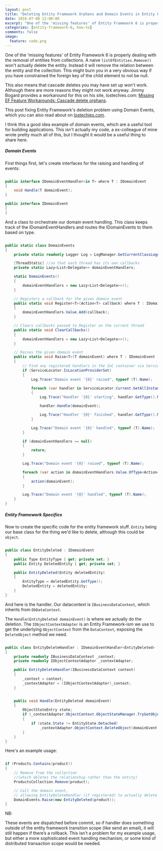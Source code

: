 ```yaml
---
layout: post
title: "Deleting Entity Framework Orphans and Domain Events in Entity Framework 6"
date: 2016-07-08 12:00:00
excerpt: "One of the 'missing features' of Entity Framework 6 is properly dealing with the removal of entities from collections. Let's add orphaned entity removal to our EF project."
categories: [entity-framework-6, how-to]
comments: false
image:
  feature: code.png
---
```


One of the 'missing features' of Entity Framework 6 is properly dealing with the removal of entities from collections. A naive `listOfEntities.Remove()` won't actually delete the entity. Instead it will remove the relation between the entity and the collection. This might burn you in a very obvious way if you have constrained the foreign key of the child element to not be null.

This also means that cascade deletes you may have set up won't work. Although there are more reasons they might not work anyway. Jimmy Bogard provides a workaround for this on his site, lostechies.com: [Missing EF Feature Workarounds: Cascade delete orphans](https://lostechies.com/jimmybogard/2014/05/08/missing-ef-feature-workarounds-cascade-delete-orphans/).

This post fixing Entity Framework's deletion problem using Domain Events, which you can also read about on [lostechies.com](https://lostechies.com/jimmybogard/2010/04/08/strengthening-your-domain-domain-events/).

I think this a good idea example of domain events, which are a useful tool for building applications. This isn't actually my code, a ex-colleague of mine wrote pretty much all of this, but I thought it would be a useful thing to share here.

##### Domain Events

First things first, let's create interfaces for the raising and handling of events:

```csharp

public interface IDomainEventHandler<in T> where T : IDomainEvent
{
    void Handle(T domainEvent);
}

public interface IDomainEvent
{
}

```

And a class to orchestrate our domain event handling. This class keeps track of the IDomainEventHandlers and routes the IDomainEvents to them based on type.

```csharp

public static class DomainEvents
{
    private static readonly Logger Log = LogManager.GetCurrentClassLogger();

    [ThreadStatic] //so that each thread has its own callbacks
    private static Lazy<List<Delegate>> domainEventHandlers;

    static DomainEvents()
    {
        domainEventHandlers = new Lazy<List<Delegate>>();
    }

    // Registers a callback for the given domain event
    public static void Register<T>(Action<T> callback) where T : IDomainEvent
    {
        domainEventHandlers.Value.Add(callback);
    }

    // Clears callbacks passed to Register on the current thread
    public static void ClearCallbacks()
    {
        domainEventHandlers = new Lazy<List<Delegate>>();
    }

    // Raises the given domain event
    public static void Raise<T>(T domainEvent) where T : IDomainEvent
    {
        // Find any registered handlers in the IoC container via ServiceLocator
        if (ServiceLocator.IsLocationProviderSet)
        {
            Log.Trace("Domain event '{0}' raised", typeof (T).Name);

            foreach (var handler in ServiceLocator.Current.GetAllInstances<IDomainEventHandler<T>>())
            {
                Log.Trace("Handler '{0}' starting", handler.GetType().Name);

                handler.Handle(domainEvent);

                Log.Trace("Handler '{0}' finished", handler.GetType().Name);
            }

            Log.Trace("Domain event '{0}' handled", typeof (T).Name);
        }

        if (domainEventHandlers == null)
        {
            return;
        }

        Log.Trace("Domain event '{0}' raised", typeof (T).Name);

        foreach (var action in domainEventHandlers.Value.OfType<Action<T>>())
        {
            action(domainEvent);
        }

        Log.Trace("Domain event '{0}' handled", typeof (T).Name);
    }
}


```

##### Entity Framework Specifics

Now to create the specific code for the entity framework stuff. `Entity` being our base class for the thing we'd like to delete, although this could be `object`.

```csharp

public class EntityDeleted : IDomainEvent
{
    public Type EntityType { get; private set; }
    public Entity DeletedEntity { get; private set; }

    public EntityDeleted(Entity deletedEntity)
    {
        EntityType = deletedEntity.GetType();
        DeletedEntity = deletedEntity;
    }
}

```

And here is the handler. Our datacontext is `IBusinessDataContext`, which inherits from `DbDataContext`.


The `Handle(EntityDeleted domainEvent)` is where we actually do the deletion.
The `IObjectContextAdapter` is an Entity Framework-ism we use to get the underlying `ObjectContext` from the `DataContext`, exposing the `DeleteObject` method we need.


```csharp

public class EntityDeleteHandler : IDomainEventHandler<EntityDeleted>
{
    private readonly IBusinessDataContext _context;
    private readonly IObjectContextAdapter _contextAdapter;

    public EntityDeleteHandler(IBusinessDataContext context)
    {
        _context = context;
        _contextAdapter = (IObjectContextAdapter)_context;
    }


    public void Handle(EntityDeleted domainEvent)
    {
        ObjectStateEntry state;
        if (_contextAdapter.ObjectContext.ObjectStateManager.TryGetObjectStateEntry(domainEvent.DeletedEntity, out state))
        {
            if (state.State != EntityState.Detached)
                _contextAdapter.ObjectContext.DeleteObject(domainEvent.DeletedEntity);
        }
    }
}

```

Here's an example usage:

```csharp

if (Products.Contains(product))
{
	// Remove from the collection
	//(which deletes the relationship rather than the entity)
    ProductsCollection.Remove(product);

	// Call the domain event,
	// allowing EntityDeleteHandler (if registered) to actually delete the object
    DomainEvents.Raise(new EntityDeleted(product));
}

```

NB:

These events are dispatched before commit, so if handler does something outside of the entity framework transition scope (like send an email), it will still happen if there’s a rollback. This isn't a problem for my example usage, but either a more sophisticated event handling mechanism, or some kind of distributed transaction scope would be needed.
